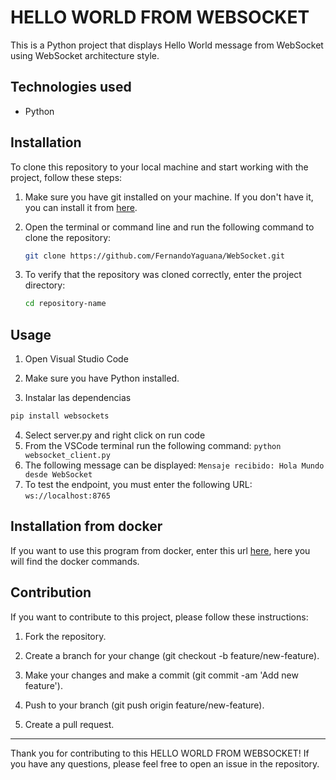 # HELLO WORLD FROM WEBSOCKET

This is a Python project that displays Hello World message from WebSocket using WebSocket architecture style.

## Technologies used

- Python

## Installation

To clone this repository to your local machine and start working with the project, follow these steps:

1. Make sure you have git installed on your machine. If you don't have it, you can install it from [here](https://git-scm.com/).

2. Open the terminal or command line and run the following command to clone the repository:

    ```bash
   git clone https://github.com/FernandoYaguana/WebSocket.git
    
4. To verify that the repository was cloned correctly, enter the project directory:
   
    ``` bash
    cd repository-name
    
## Usage

1. Open Visual Studio Code

2. Make sure you have Python installed.
   
3. Instalar las dependencias
  
  ``` bash
 pip install websockets
  ```
4. Select server.py and right click on run code
5. From the VSCode terminal run the following command: `python websocket_client.py`
6. The following message can be displayed: `Mensaje recibido: Hola Mundo desde WebSocket`
7. To test the endpoint, you must enter the following URL: `ws://localhost:8765`

## Installation from docker

If you want to use this program from docker, enter this url [here](https://hub.docker.com/repository/docker/fernanyag20/websocket-proyect/general), here you will find the docker commands.

## Contribution

If you want to contribute to this project, please follow these instructions:

1. Fork the repository.
   
2. Create a branch for your change (git checkout -b feature/new-feature).
   
3. Make your changes and make a commit (git commit -am 'Add new feature').
   
4. Push to your branch (git push origin feature/new-feature).
   
5. Create a pull request.

---

Thank you for contributing to this HELLO WORLD FROM WEBSOCKET! If you have any questions, please feel free to open an issue in the repository.
